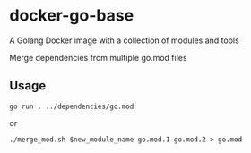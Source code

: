 # docker-go-base
A Golang Docker image with a collection of modules and tools

Merge dependencies from multiple go.mod files

## Usage

```shell
go run . ../dependencies/go.mod
```

or

```shell
./merge_mod.sh $new_module_name go.mod.1 go.mod.2 > go.mod
```